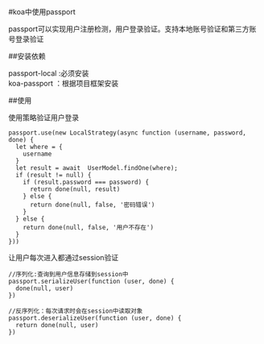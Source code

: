 #koa中使用passport 
  
passport可以实现用户注册检测，用户登录验证。支持本地账号验证和第三方账号登录验证

##安装依赖

passport-local :必须安装  
koa-passport   ：根据项目框架安装

##使用

使用策略验证用户登录
``` 
passport.use(new LocalStrategy(async function (username, password, done) {
  let where = {
    username
  }
  let result = await  UserModel.findOne(where);
  if (result != null) {
    if (result.password === password) {
      return done(null, result)
    } else {
      return done(null, false, '密码错误')
    }
  } else {
    return done(null, false, '用户不存在')
  }
}))
```  

让用户每次进入都通过session验证   

```
//序列化:查询到用户信息存储到session中
passport.serializeUser(function (user, done) {
  done(null, user)
})

//反序列化：每次请求时会在session中读取对象
passport.deserializeUser(function (user, done) {
  return done(null, user)
})

```